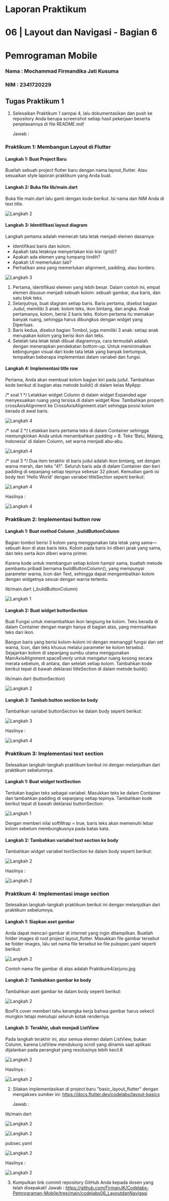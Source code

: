 # Laporan Praktikum

# 06 | Layout dan Navigasi - Bagian 6

# Pemrograman Mobile

### Nama : Mochammad Firmandika Jati Kusuma

### NIM : 2341720229

## Tugas Praktikum 1
1. Selesaikan Praktikum 1 sampai 4, lalu dokumentasikan dan push ke repository Anda berupa screenshot setiap hasil pekerjaan beserta penjelasannya di file README.md!
   
   Jawab :
### Praktikum 1: Membangun Layout di Flutter
#### Langkah 1: Buat Project Baru
Buatlah sebuah project flutter baru dengan nama layout_flutter. Atau sesuaikan style laporan praktikum yang Anda buat.
#### Langkah 2: Buka file lib/main.dart
Buka file main.dart lalu ganti dengan kode berikut. Isi nama dan NIM Anda di text title.

![Langkah 2](assets/images/Praktikum1/Langkah2.PNG)

#### Langkah 3: Identifikasi layout diagram
Langkah pertama adalah memecah tata letak menjadi elemen dasarnya:

- Identifikasi baris dan kolom.
- Apakah tata letaknya menyertakan kisi-kisi (grid)?
- Apakah ada elemen yang tumpang tindih?
- Apakah UI memerlukan tab?
- Perhatikan area yang memerlukan alignment, padding, atau borders.

![Langkah 3](assets/images/Praktikum1/Langkah3.jpeg) 

1. Pertama, identifikasi elemen yang lebih besar. Dalam contoh ini, empat elemen disusun menjadi sebuah kolom: sebuah gambar, dua baris, dan satu blok teks.
2. Selanjutnya, buat diagram setiap baris. Baris pertama, disebut bagian Judul, memiliki 3 anak: kolom teks, ikon bintang, dan angka. Anak pertamanya, kolom, berisi 2 baris teks. Kolom pertama itu memakan banyak ruang, sehingga harus dibungkus dengan widget yang Diperluas.
3. Baris kedua, disebut bagian Tombol, juga memiliki 3 anak: setiap anak merupakan kolom yang berisi ikon dan teks.
4. Setelah tata letak telah dibuat diagramnya, cara termudah adalah dengan menerapkan pendekatan bottom-up. Untuk meminimalkan kebingungan visual dari kode tata letak yang banyak bertumpuk, tempatkan beberapa implementasi dalam variabel dan fungsi.

#### Langkah 4: Implementasi title row
Pertama, Anda akan membuat kolom bagian kiri pada judul. Tambahkan kode berikut di bagian atas metode build() di dalam kelas MyApp:

/* soal 1 */ Letakkan widget Column di dalam widget Expanded agar menyesuaikan ruang yang tersisa di dalam widget Row. Tambahkan properti crossAxisAlignment ke CrossAxisAlignment.start sehingga posisi kolom berada di awal baris.

![Langkah 4](assets/images/Praktikum1/Langkah4.PNG)

/* soal 2 */ Letakkan baris pertama teks di dalam Container sehingga memungkinkan Anda untuk menambahkan padding = 8. Teks ‘Batu, Malang, Indonesia' di dalam Column, set warna menjadi abu-abu.

![Langkah 4](assets/images/Praktikum1/Langkah5.PNG)

/* soal 3 */ Dua item terakhir di baris judul adalah ikon bintang, set dengan warna merah, dan teks "41". Seluruh baris ada di dalam Container dan beri padding di sepanjang setiap tepinya sebesar 32 piksel. Kemudian ganti isi body text ‘Hello World' dengan variabel titleSection seperti berikut:

![Langkah 4](assets/images/Praktikum1/Langkah6.PNG)

Hasilnya :

![Langkah 4](assets/images/Praktikum1/Langkah3.png)

### Praktikum 2: Implementasi button row
#### Langkah 1: Buat method Column _buildButtonColumn
Bagian tombol berisi 3 kolom yang menggunakan tata letak yang sama—sebuah ikon di atas baris teks. Kolom pada baris ini diberi jarak yang sama, dan teks serta ikon diberi warna primer.

Karena kode untuk membangun setiap kolom hampir sama, buatlah metode pembantu pribadi bernama buildButtonColumn(), yang mempunyai parameter warna, Icon dan Text, sehingga dapat mengembalikan kolom dengan widgetnya sesuai dengan warna tertentu.

lib/main.dart (_buildButtonColumn)

![Langkah 1](assets/images/Praktikum2/Langkah1.PNG)

#### Langkah 2: Buat widget buttonSection
Buat Fungsi untuk menambahkan ikon langsung ke kolom. Teks berada di dalam Container dengan margin hanya di bagian atas, yang memisahkan teks dari ikon.

Bangun baris yang berisi kolom-kolom ini dengan memanggil fungsi dan set warna, Icon, dan teks khusus melalui parameter ke kolom tersebut. Sejajarkan kolom di sepanjang sumbu utama menggunakan MainAxisAlignment.spaceEvenly untuk mengatur ruang kosong secara merata sebelum, di antara, dan setelah setiap kolom. Tambahkan kode berikut tepat di bawah deklarasi titleSection di dalam metode build():

lib/main.dart (buttonSection)

![Langkah 2](assets/images/Praktikum2/Langkah3.jpeg)

#### Langkah 3: Tambah button section ke body
Tambahkan variabel buttonSection ke dalam body seperti berikut:

![Langkah 3](assets/images/Praktikum2/Langkah2.PNG)

Hasilnya :

![Langkah 4](assets/images/Praktikum2/Langkah4.PNG)

### Praktikum 3: Implementasi text section
Selesaikan langkah-langkah praktikum berikut ini dengan melanjutkan dari praktikum sebelumnya.

#### Langkah 1: Buat widget textSection
Tentukan bagian teks sebagai variabel. Masukkan teks ke dalam Container dan tambahkan padding di sepanjang setiap tepinya. Tambahkan kode berikut tepat di bawah deklarasi buttonSection:

![Langkah 1](assets/images/Praktikum3/Langkah1.PNG)

Dengan memberi nilai softWrap = true, baris teks akan memenuhi lebar kolom sebelum membungkusnya pada batas kata.

#### Langkah 2: Tambahkan variabel text section ke body
Tambahkan widget variabel textSection ke dalam body seperti berikut:

![Langkah 2](assets/images/Praktikum3/Langkah2.PNG)

Hasilnya :

![Langkah 2](assets/images/Praktikum3/Langkah3.PNG)

### Praktikum 4: Implementasi image section
Selesaikan langkah-langkah praktikum berikut ini dengan melanjutkan dari praktikum sebelumnya.

#### Langkah 1: Siapkan aset gambar
Anda dapat mencari gambar di internet yang ingin ditampilkan. Buatlah folder images di root project layout_flutter. Masukkan file gambar tersebut ke folder images, lalu set nama file tersebut ke file pubspec.yaml seperti berikut:

![Langkah 2](assets/images/Praktikum4/Langkah1.PNG)

Contoh nama file gambar di atas adalah Praktikum4/arjuno.jpg

#### Langkah 2: Tambahkan gambar ke body
Tambahkan aset gambar ke dalam body seperti berikut:

![Langkah 2](assets/images/Praktikum4/Langkah2.PNG)

BoxFit.cover memberi tahu kerangka kerja bahwa gambar harus sekecil mungkin tetapi menutupi seluruh kotak rendernya.

#### Langkah 3: Terakhir, ubah menjadi ListView
Pada langkah terakhir ini, atur semua elemen dalam ListView, bukan Column, karena ListView mendukung scroll yang dinamis saat aplikasi dijalankan pada perangkat yang resolusinya lebih kecil.6

![Langkah 2](assets/images/Praktikum4/Langkah3.PNG)

Hasilnya :

![Langkah 2](assets/images/Praktikum4/Langkah4.png)

2. Silakan implementasikan di project baru "basic_layout_flutter" dengan mengakses sumber ini: https://docs.flutter.dev/codelabs/layout-basics

   Jawab :

 lib/main.dart 

![Langkah 2](assets/images/Pertanyaan2/Langkah1.jpeg)

![Langkah 2](assets/images/Pertanyaan2/Langkah2.jpeg)

pubsec.yaml

![Langkah 2](assets/images/Pertanyaan2/Langkah3.PNG)

Hasilnya :

![Langkah 2](assets/images/Pertanyaan2/Tampilan.gif)

3. Kumpulkan link commit repository GitHub Anda kepada dosen yang telah disepakati!
   Jawab : https://github.com/FirmanJK/Codelabs-Pemrograman-Mobile/tree/main/codelabs06_LayoutdanNavigasi 